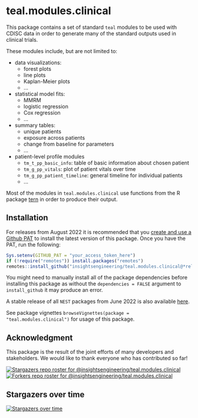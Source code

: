 # teal.modules.clinical

This package contains a set of standard `teal` modules to be used with CDISC data in order to generate many of the standard outputs used in clinical trials.

These modules include, but are not limited to:
<!-- markdownlint-disable MD007 MD030 -->
-    data visualizations:
     -    forest plots
     -    line plots
     -    Kaplan-Meier plots
     -    ...
-    statistical model fits:
     -    MMRM
     -    logistic regression
     -    Cox regression
     -    ...
-    summary tables:
     -    unique patients
     -    exposure across patients
     -    change from baseline for parameters
     -    ...
-    patient-level profile modules
     -    `tm_t_pp_basic_info`: table of basic information about chosen patient
     -    `tm_g_pp_vitals`: plot of patient vitals over time
     -    `tm_g_pp_patient_timeline`: general timeline for individual patients
     -    ...
<!-- markdownlint-enable MD007 MD030 -->
Most of the modules in `teal.modules.clinical` use functions from the R package [tern](https://insightsengineering.github.io/tern) in order to produce their output.

## Installation

For releases from August 2022 it is recommended that you [create and use a Github PAT](https://docs.github.com/en/github/authenticating-to-github/keeping-your-account-and-data-secure/creating-a-personal-access-token) to install the latest version of this package. Once you have the PAT, run the following:

```r
Sys.setenv(GITHUB_PAT = "your_access_token_here")
if (!require("remotes")) install.packages("remotes")
remotes::install_github("insightsengineering/teal.modules.clinical@*release")
```

You might need to manually install all of the package dependencies before installing this package as without
the `dependencies = FALSE` argument to `install_github` it may produce an error.

A stable release of all `NEST` packages from June 2022 is also available [here](https://github.com/insightsengineering/depository#readme).

See package vignettes `browseVignettes(package = "teal.modules.clinical")` for usage of this package.

## Acknowledgment

This package is the result of the joint efforts of many developers and stakeholders. We would like to thank everyone who has contributed so far!

[![Stargazers repo roster for @insightsengineering/teal.modules.clinical](https://reporoster.com/stars/insightsengineering/teal.modules.clinical)](https://github.com/insightsengineering/teal.modules.clinical/stargazers)
[![Forkers repo roster for @insightsengineering/teal.modules.clinical](https://reporoster.com/forks/insightsengineering/teal.modules.clinical)](https://github.com/insightsengineering/teal.modules.clinical/network/members)

## Stargazers over time

[![Stargazers over time](https://starchart.cc/insightsengineering/teal.modules.clinical.svg)](https://starchart.cc/insightsengineering/teal.modules.clinical)
